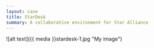 ```yaml
---
layout: case
title: StarDesk
summary: A collaborative environment for Star Alliance
---
```


![alt text]({{ media }}stardesk-1.jpg "My image")  